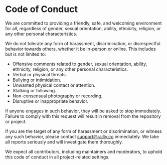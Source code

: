# Code of Conduct

We are committed to providing a friendly, safe, and welcoming environment for all, regardless of gender, sexual orientation, ability, ethnicity, religion, or any other personal characteristics.

We do not tolerate any form of harassment, discrimination, or disrespectful behavior towards others, whether it be in-person or online. This includes but is not limited to:

- Offensive comments related to gender, sexual orientation, ability, ethnicity, religion, or any other personal characteristics.
- Verbal or physical threats.
- Bullying or intimidation.
- Unwanted physical contact or attention.
- Stalking or following.
- Non-consensual photography or recording.
- Disruptive or inappropriate behavior.

If anyone engages in such behavior, they will be asked to stop immediately. Failure to comply with this request will result in removal from the repository or project.

If you are the target of any form of harassment or discrimination, or witness any such behavior, please contact [support@rallly.co](mailto:support@rallly.co) immediately. We take all reports seriously and will investigate them thoroughly.

We expect all contributors, including maintainers and moderators, to uphold this code of conduct in all project-related settings.
